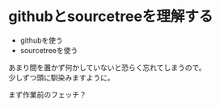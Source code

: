 # githubとsourcetreeを理解する
- githubを使う
- sourcetreeを使う

あまり間を置かず何かしていないと恐らく忘れてしまうので。  
少しずつ頭に馴染みますように。  
  
まず作業前のフェッチ？  
